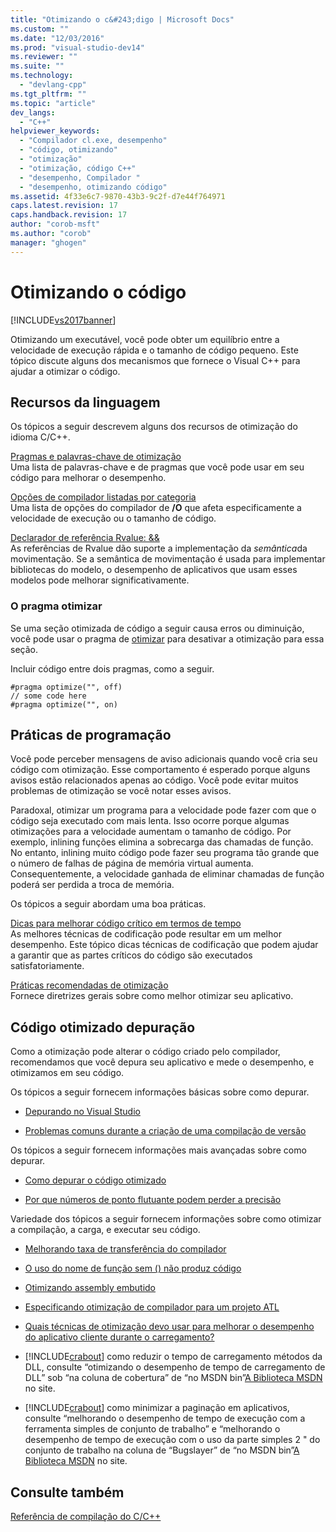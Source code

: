 ```yaml
---
title: "Otimizando o c&#243;digo | Microsoft Docs"
ms.custom: ""
ms.date: "12/03/2016"
ms.prod: "visual-studio-dev14"
ms.reviewer: ""
ms.suite: ""
ms.technology: 
  - "devlang-cpp"
ms.tgt_pltfrm: ""
ms.topic: "article"
dev_langs: 
  - "C++"
helpviewer_keywords: 
  - "Compilador cl.exe, desempenho"
  - "código, otimizando"
  - "otimização"
  - "otimização, código C++"
  - "desempenho, Compilador "
  - "desempenho, otimizando código"
ms.assetid: 4f33e6c7-9870-43b3-9c2f-d7e44f764971
caps.latest.revision: 17
caps.handback.revision: 17
author: "corob-msft"
ms.author: "corob"
manager: "ghogen"
---
```

# Otimizando o c&#243;digo
[!INCLUDE[vs2017banner](../../assembler/inline/includes/vs2017banner.md)]

Otimizando um executável, você pode obter um equilíbrio entre a velocidade de execução rápida e o tamanho de código pequeno.  Este tópico discute alguns dos mecanismos que fornece o Visual C\+\+ para ajudar a otimizar o código.  
  
## Recursos da linguagem  
 Os tópicos a seguir descrevem alguns dos recursos de otimização do idioma C\/C\+\+.  
  
 [Pragmas e palavras\-chave de otimização](../../build/reference/optimization-pragmas-and-keywords.md)  
 Uma lista de palavras\-chave e de pragmas que você pode usar em seu código para melhorar o desempenho.  
  
 [Opções de compilador listadas por categoria](../../build/reference/compiler-options-listed-by-category.md)  
 Uma lista de opções do compilador de **\/O** que afeta especificamente a velocidade de execução ou o tamanho de código.  
  
 [Declarador de referência Rvalue: &&](../../cpp/rvalue-reference-declarator-amp-amp.md)  
 As referências de Rvalue dão suporte a implementação da *semântica*da movimentação.  Se a semântica de movimentação é usada para implementar bibliotecas do modelo, o desempenho de aplicativos que usam esses modelos pode melhorar significativamente.  
  
### O pragma otimizar  
 Se uma seção otimizada de código a seguir causa erros ou diminuição, você pode usar o pragma de [otimizar](../../preprocessor/optimize.md) para desativar a otimização para essa seção.  
  
 Incluir código entre dois pragmas, como a seguir.  
  
```  
#pragma optimize("", off)  
// some code here   
#pragma optimize("", on)  
```  
  
## Práticas de programação  
 Você pode perceber mensagens de aviso adicionais quando você cria seu código com otimização.  Esse comportamento é esperado porque alguns avisos estão relacionados apenas ao código.  Você pode evitar muitos problemas de otimização se você notar esses avisos.  
  
 Paradoxal, otimizar um programa para a velocidade pode fazer com que o código seja executado com mais lenta.  Isso ocorre porque algumas otimizações para a velocidade aumentam o tamanho de código.  Por exemplo, inlining funções elimina a sobrecarga das chamadas de função.  No entanto, inlining muito código pode fazer seu programa tão grande que o número de falhas de página de memória virtual aumenta.  Consequentemente, a velocidade ganhada de eliminar chamadas de função poderá ser perdida a troca de memória.  
  
 Os tópicos a seguir abordam uma boa práticas.  
  
 [Dicas para melhorar código crítico em termos de tempo](../../build/reference/tips-for-improving-time-critical-code.md)  
 As melhores técnicas de codificação pode resultar em um melhor desempenho.  Este tópico dicas técnicas de codificação que podem ajudar a garantir que as partes críticos do código são executados satisfatoriamente.  
  
 [Práticas recomendadas de otimização](../../build/reference/optimization-best-practices.md)  
 Fornece diretrizes gerais sobre como melhor otimizar seu aplicativo.  
  
## Código otimizado depuração  
 Como a otimização pode alterar o código criado pelo compilador, recomendamos que você depura seu aplicativo e mede o desempenho, e otimizamos em seu código.  
  
 Os tópicos a seguir fornecem informações básicas sobre como depurar.  
  
-   [Depurando no Visual Studio](../Topic/Debugging%20in%20Visual%20Studio.md)  
  
-   [Problemas comuns durante a criação de uma compilação de versão](../../build/reference/common-problems-when-creating-a-release-build.md)  
  
 Os tópicos a seguir fornecem informações mais avançadas sobre como depurar.  
  
-   [Como depurar o código otimizado](../Topic/How%20to:%20Debug%20Optimized%20Code.md)  
  
-   [Por que números de ponto flutuante podem perder a precisão](../../build/reference/why-floating-point-numbers-may-lose-precision.md)  
  
 Variedade dos tópicos a seguir fornecem informações sobre como otimizar a compilação, a carga, e executar seu código.  
  
-   [Melhorando taxa de transferência do compilador](../../build/reference/improving-compiler-throughput.md)  
  
-   [O uso do nome de função sem \(\) não produz código](../Topic/Using%20Function%20Name%20Without%20\(\)%20Produces%20No%20Code.md)  
  
-   [Otimizando assembly embutido](../../assembler/inline/optimizing-inline-assembly.md)  
  
-   [Especificando otimização de compilador para um projeto ATL](../../atl/reference/specifying-compiler-optimization-for-an-atl-project.md)  
  
-   [Quais técnicas de otimização devo usar para melhorar o desempenho do aplicativo cliente durante o carregamento?](../../build/what-optimization-techniques-should-i-use.md)  
  
-   [!INCLUDE[crabout](../Token/crabout_md.md)] como reduzir o tempo de carregamento métodos da DLL, consulte “otimizando o desempenho de tempo de carregamento de DLL” sob “na coluna de cobertura” de “no MSDN bin”[A Biblioteca MSDN](http://go.microsoft.com/fwlink/?linkid=556) no site.  
  
-   [!INCLUDE[crabout](../Token/crabout_md.md)] como minimizar a paginação em aplicativos, consulte “melhorando o desempenho de tempo de execução com a ferramenta simples de conjunto de trabalho” e “melhorando o desempenho de tempo de execução com o uso da parte simples 2 " do conjunto de trabalho na coluna de “Bugslayer” de “no MSDN bin”[A Biblioteca MSDN](http://go.microsoft.com/fwlink/?linkid=556) no site.  
  
## Consulte também  
 [Referência de compilação do C\/C\+\+](../Topic/C-C++%20Building%20Reference.md)